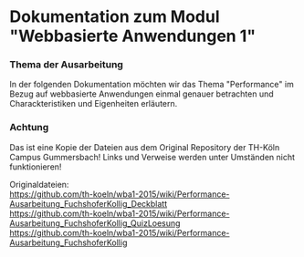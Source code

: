 # Dokumentation zum Modul "Webbasierte Anwendungen 1"
### Thema der Ausarbeitung
In der folgenden Dokumentation möchten wir das Thema "Performance" im Bezug auf webbasierte Anwendungen einmal genauer betrachten und Charackteristiken und Eigenheiten erläutern.


### Achtung
Das ist eine Kopie der Dateien aus dem Original Repository der TH-Köln Campus Gummersbach! 
Links und Verweise werden unter Umständen nicht funktionieren!   

Originaldateien:   
https://github.com/th-koeln/wba1-2015/wiki/Performance-Ausarbeitung_FuchshoferKollig_Deckblatt   
https://github.com/th-koeln/wba1-2015/wiki/Performance-Ausarbeitung_FuchshoferKollig_QuizLoesung   
https://github.com/th-koeln/wba1-2015/wiki/Performance-Ausarbeitung_FuchshoferKollig   

